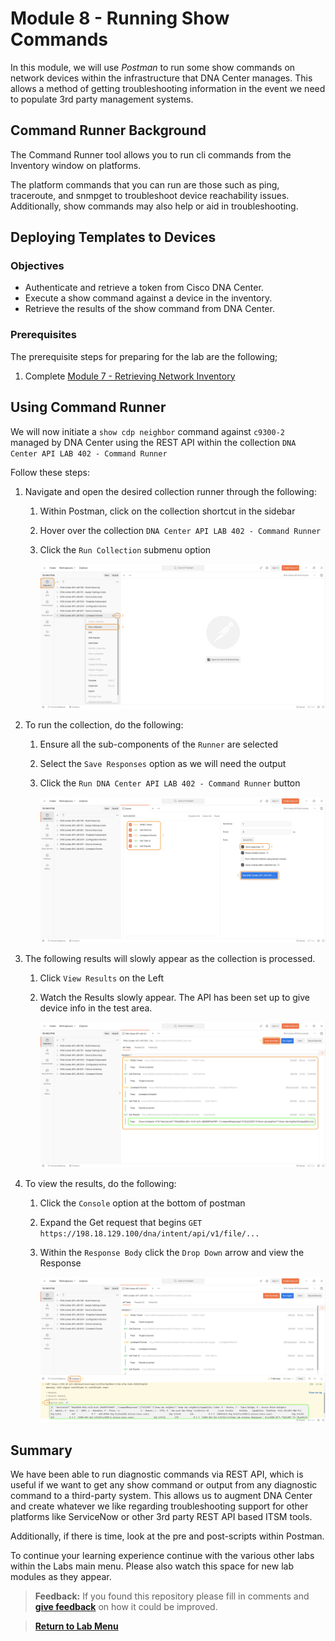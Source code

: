 # Module 8 - Running Show Commands

In this module, we will use *Postman* to run some show commands on network devices within the infrastructure that DNA Center manages. This allows a method of getting troubleshooting information in the event we need to populate 3rd party management systems.

## Command Runner Background

The Command Runner tool allows you to run cli commands from the Inventory window on platforms. 

The platform commands that you can run are those such as ping, traceroute, and snmpget to troubleshoot device reachability issues. Additionally, show commands may also help or aid in troubleshooting.

## Deploying Templates to Devices

### Objectives

- Authenticate and retrieve a token from Cisco DNA Center.
- Execute a show command against a device in the inventory.
- Retrieve the results of the show command from DNA Center.

### Prerequisites

The prerequisite steps for preparing for the lab are the following;
1. Complete [Module 7 - Retrieving Network Inventory](./module7-inventory.md)

## Using Command Runner

We will now initiate a `show cdp neighbor` command against `c9300-2` managed by DNA Center using the REST API within the collection `DNA Center API LAB 402 - Command Runner`

Follow these steps:

1. Navigate and open the desired collection runner through the following:
   1. Within Postman, click on the collection shortcut in the sidebar
   2. Hover over the collection `DNA Center API LAB 402 - Command Runner`
   3. Click the `Run Collection` submenu option

      ![json](./images/Postman-Collection-CmdRun.png?raw=true "Import JSON")

2. To run the collection, do the following:
   1. Ensure all the sub-components of the `Runner` are selected
   2. Select the `Save Responses` option as we will need the output
   3. Click  the `Run DNA Center API LAB 402 - Command Runner` button

      ![json](./images/Postman-Collection-CmdRun-Runner.png?raw=true "Import JSON")

3. The following results will slowly appear as the collection is processed.
   1. Click `View Results` on the Left
   2. Watch the Results slowly appear. The API has been set up to give device info in the test area.

      ![json](./images/Postman-Collection-CmdRun-Summary.png?raw=true "Import JSON")

4. To view the results, do the following:
   1. Click the `Console` option at the bottom of postman
   2. Expand the Get request that begins `GET https://198.18.129.100/dna/intent/api/v1/file/...` 
   3. Within the `Response Body` click the `Drop Down` arrow and view the Response

      ![json](./images/Postman-Collection-CmdRun-Console.png?raw=true "Import JSON")

## Summary

We have been able to run diagnostic commands via REST API, which is useful if we want to get any show command or output from any diagnostic command to a third-party system. This allows us to augment DNA Center and create whatever we like regarding troubleshooting support for other platforms like ServiceNow or other 3rd party REST API based ITSM tools. 

Additionally, if there is time, look at the pre and post-scripts within Postman.

To continue your learning experience continue with the various other labs within the Labs main menu. Please also watch this space for new lab modules as they appear.

> **Feedback:** If you found this repository please fill in comments and [**give feedback**](https://app.smartsheet.com/b/form/f75ce15c2053435283a025b1872257fe) on how it could be improved.

> [**Return to Lab Menu**](./README.md)